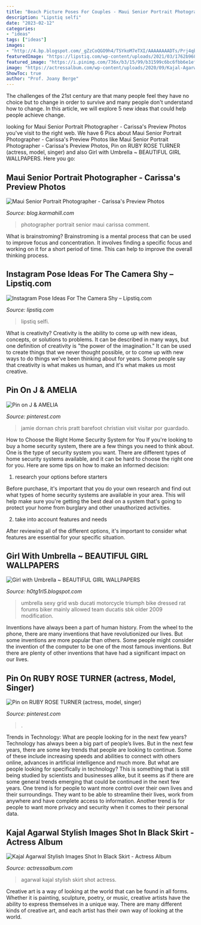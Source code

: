 ```yaml
---
title: "Beach Picture Poses For Couples - Maui Senior Portrait Photographer"
description: "Lipstiq selfi"
date: "2023-02-12"
categories:
- "ideas"
tags: ["ideas"]
images:
- "http://4.bp.blogspot.com/_gZzCoQGO9h4/TSYkoM7eTXI/AAAAAAAADTs/Prj4qbANtKM/s1600/Maui+Photographer+Maui+Senior+Portraits-14.jpg"
featuredImage: "https://lipstiq.com/wp-content/uploads/2021/03/1762b968aa5e8d194394ac8aecef6b7e.jpg"
featured_image: "https://i.pinimg.com/736x/b3/15/99/b31599c6bc6fbb6e1ef7d64dd81aa84c.jpg"
image: "https://actressalbum.com/wp-content/uploads/2020/09/Kajal-Agarwal-Stylish-Images-Shot-In-Black-Skirt-2.jpg"
ShowToc: true
author: "Prof. Joany Berge"
---
```



The challenges of the 21st century are that many people feel they have no choice but to change in order to survive and many people don't understand how to change. In this article, we will explore 5 new ideas that could help people achieve change.

	

		
looking for Maui Senior Portrait Photographer - Carissa&#039;s Preview Photos you've visit to the right web. We have 6 Pics about Maui Senior Portrait Photographer - Carissa&#039;s Preview Photos like Maui Senior Portrait Photographer - Carissa&#039;s Preview Photos, Pin on RUBY ROSE TURNER (actress, model, singer) and also Girl with Umbrella ~ BEAUTIFUL GIRL WALLPAPERS. Here you go:
		
    
## Maui Senior Portrait Photographer - Carissa&#039;s Preview Photos

<img loading=lazy src="http://4.bp.blogspot.com/_gZzCoQGO9h4/TSYkoM7eTXI/AAAAAAAADTs/Prj4qbANtKM/s1600/Maui+Photographer+Maui+Senior+Portraits-14.jpg" onerror="this.onerror=null;this.src='https://tse1.mm.bing.net/th?id=OIP.OvFSYjHrGqmCCO5Bbp4sYAHaLG&amp;pid=15.1';" alt="Maui Senior Portrait Photographer - Carissa&#039;s Preview Photos">

_Source: blog.karmahill.com_

>photographer portrait senior maui carissa comment. 

	

What is brainstroming?
Brainstroming is a mental process that can be used to improve focus and concentration. It involves finding a specific focus and working on it for a short period of time. This can help to improve the overall thinking process.

    
## Instagram Pose Ideas For The Camera Shy – Lipstiq.com

<img loading=lazy src="https://lipstiq.com/wp-content/uploads/2021/03/1762b968aa5e8d194394ac8aecef6b7e.jpg" onerror="this.onerror=null;this.src='https://tse4.mm.bing.net/th?id=OIP.6bBwNYGbsS6LNPDo_GEgHQHaNK&amp;pid=15.1';" alt="Instagram Pose Ideas For The Camera Shy – Lipstiq.com">

_Source: lipstiq.com_

>lipstiq selfi. 

	

What is creativity?
Creativity is the ability to come up with new ideas, concepts, or solutions to problems. It can be described in many ways, but one definition of creativity is "the power of the imagination." It can be used to create things that we never thought possible, or to come up with new ways to do things we've been thinking about for years. Some people say that creativity is what makes us human, and it's what makes us most creative.

    
## Pin On J &amp; AMELIA

<img loading=lazy src="https://i.pinimg.com/736x/8c/20/0f/8c200ffe713fe46173ace4a12b89be32.jpg" onerror="this.onerror=null;this.src='https://tse4.mm.bing.net/th?id=OIP.1bS5Xjzqwp2Ou4Ax_zWudAAAAA&amp;pid=15.1';" alt="Pin on J &amp; AMELIA">

_Source: pinterest.com_

>jamie dornan chris pratt barefoot christian visit visitar por guardado. 

	

How to Choose the Right Home Security System for You
If you're looking to buy a home security system, there are a few things you need to think about. One is the type of security system you want. There are different types of home security systems available, and it can be hard to choose the right one for you. Here are some tips on how to make an informed decision: 
1. research your options before starters

Before purchase, it's important that you do your own research and find out what types of home security systems are available in your area. This will help make sure you're getting the best deal on a system that's going to protect your home from burglary and other unauthorized activities. 

2. take into account features and needs

After reviewing all of the different options, it's important to consider what features are essential for your specific situation.

    
## Girl With Umbrella ~ BEAUTIFUL GIRL WALLPAPERS

<img loading=lazy src="http://4.bp.blogspot.com/-KUcg7gAxQOQ/TrD6YhWa_EI/AAAAAAAAATE/kJPSEumd_UU/s1600/umbrella+girls+dressed+in+white+with+a+little+open+seems+interesting.jpg" onerror="this.onerror=null;this.src='https://tse3.mm.bing.net/th?id=OIP.5S4dVIyUNFp_MknREPW37wHaLG&amp;pid=15.1';" alt="Girl with Umbrella ~ BEAUTIFUL GIRL WALLPAPERS">

_Source: h0tg1rl5.blogspot.com_

>umbrella sexy grid wsb ducati motorcycle triumph bike dressed rat forums biker mainly allowed team ducatis sbk older 2009 modification. 

	

Inventions have always been a part of human history. From the wheel to the phone, there are many inventions that have revolutionized our lives. But some inventions are more popular than others. Some people might consider the invention of the computer to be one of the most famous inventions. But there are plenty of other inventions that have had a significant impact on our lives.

    
## Pin On RUBY ROSE TURNER (actress, Model, Singer)

<img loading=lazy src="https://i.pinimg.com/736x/b3/15/99/b31599c6bc6fbb6e1ef7d64dd81aa84c.jpg" onerror="this.onerror=null;this.src='https://tse3.mm.bing.net/th?id=OIP.1t-Sk_-q3sKLY5b5rZcAfwHaJ4&amp;pid=15.1';" alt="Pin on RUBY ROSE TURNER (actress, model, singer)">

_Source: pinterest.com_

>. 

	

Trends in Technology: What are people looking for in the next few years?
Technology has always been a big part of people’s lives. But in the next few years, there are some key trends that people are looking to continue. 
Some of these include increasing speeds and abilities to connect with others online, advances in artificial intelligence and much more. 
But what are people looking for specifically in technology? This is something that is still being studied by scientists and businesses alike, but it seems as if there are some general trends emerging that could be continued in the next few years. 
One trend is for people to want more control over their own lives and their surroundings. They want to be able to streamline their lives, work from anywhere and have complete access to information. 
Another trend is for people to want more privacy and security when it comes to their personal data.

    
## Kajal Agarwal Stylish Images Shot In Black Skirt - Actress Album

<img loading=lazy src="https://actressalbum.com/wp-content/uploads/2020/09/Kajal-Agarwal-Stylish-Images-Shot-In-Black-Skirt-2.jpg" onerror="this.onerror=null;this.src='https://tse4.mm.bing.net/th?id=OIP.eCUm834powoPGd_sFEb_6wHaJ9&amp;pid=15.1';" alt="Kajal Agarwal Stylish Images Shot In Black Skirt - Actress Album">

_Source: actressalbum.com_

>agarwal kajal stylish skirt shot actress. 

	

Creative art is a way of looking at the world that can be found in all forms. Whether it is painting, sculpture, poetry, or music, creative artists have the ability to express themselves in a unique way. There are many different kinds of creative art, and each artist has their own way of looking at the world.


